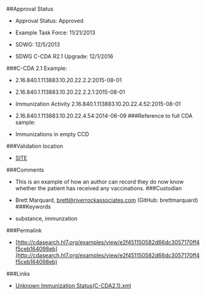 ##Approval Status 

* Approval Status: Approved
* Example Task Force: 11/21/2013
* SDWG: 12/5/2013

* SDWG C-CDA R2.1 Upgrade: 12/1/2016    

###C-CDA 2.1 Example: 

* 2.16.840.1.113883.10.20.22.2.2:2015-08-01

* 2.16.840.1.113883.10.20.22.2.2.1:2015-08-01

* Immunization Activity 2.16.840.1.113883.10.20.22.4.52:2015-08-01

* 2.16.840.1.113883.10.20.22.4.54:2014-06-09
###Reference to full CDA sample:
* Immunizations in empty CCD


###Validation location

* [SITE](https://sitenv.org/c-cda-validator)


###Comments

* This is an example of how an author can record they do now know whether the patient has received any vaccinations.
###Custodian

* Brett Marquard, brett@riverrockassociates.com (GitHub: brettmarquard)
###Keywords

* substance, immunzation 

###Permalink 

* [http://cdasearch.hl7.org/examples/view/e2f451150582d66dc3057170ff4f5ceb164098eb](http://cdasearch.hl7.org/examples/view/e2f451150582d66dc3057170ff4f5ceb164098eb)

###Links 

* [Unknown Immunization Status(C-CDA2.1).xml](https://github.com/HL7/C-CDA-Examples/tree/master/Immunizations/Unknown%20Immunization%20Status/Unknown%20Immunization%20Status%28C-CDA2.1%29.xml)
